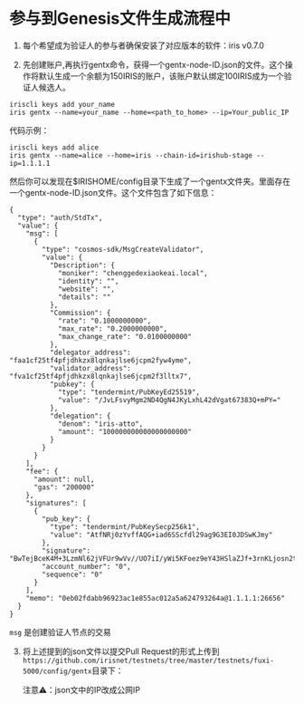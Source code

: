 # 参与到Genesis文件生成流程中


1. 每个希望成为验证人的参与者确保安装了对应版本的软件：iris v0.7.0

2. 先创建账户,再执行gentx命令，获得一个gentx-node-ID.json的文件。这个操作将默认生成一个余额为150IRIS的账户，该账户默认绑定100IRIS成为一个验证人候选人。

```
iriscli keys add your_name
iris gentx --name=your_name --home=<path_to_home> --ip=Your_public_IP
```

代码示例：
   
```
iriscli keys add alice
iris gentx --name=alice --home=iris --chain-id=irishub-stage --ip=1.1.1.1
```
然后你可以发现在$IRISHOME/config目录下生成了一个gentx文件夹。里面存在一个gentx-node-ID.json文件。这个文件包含了如下信息：

```
{
  "type": "auth/StdTx",
  "value": {
    "msg": [
      {
        "type": "cosmos-sdk/MsgCreateValidator",
        "value": {
          "Description": {
            "moniker": "chenggedexiaokeai.local",
            "identity": "",
            "website": "",
            "details": ""
          },
          "Commission": {
            "rate": "0.1000000000",
            "max_rate": "0.2000000000",
            "max_change_rate": "0.0100000000"
          },
          "delegator_address": "faa1cf25tf4pfjdhkzx8lqnkajlse6jcpm2fyw4yme",
          "validator_address": "fva1cf25tf4pfjdhkzx8lqnkajlse6jcpm2f3lltx7",
          "pubkey": {
            "type": "tendermint/PubKeyEd25519",
            "value": "/JvLFsvyMgm2ND4QgN4JKyLxhL42dVgat67383Q+mPY="
          },
          "delegation": {
            "denom": "iris-atto",
            "amount": "100000000000000000000"
          }
        }
      }
    ],
    "fee": {
      "amount": null,
      "gas": "200000"
    },
    "signatures": [
      {
        "pub_key": {
          "type": "tendermint/PubKeySecp256k1",
          "value": "AtfNRj0zYvffAQG+iad6SScfdl29ag9G3EI0JDSwKJmy"
        },
        "signature": "BwTejBceK4M+3LzmNl62jVFUr9wVv//UO7iI/yWi5KFoez9eY43HSlaZJf+3rnKLjosn2tD79EIw55BJ6SbYzQ==",
        "account_number": "0",
        "sequence": "0"
      }
    ],
    "memo": "0eb02fdabb96923ac1e855ac012a5a624793264a@1.1.1.1:26656"
  }
}
```

`msg` 是创建验证人节点的交易

3. 将上述提到的json文件以提交Pull Request的形式上传到`https://github.com/irisnet/testnets/tree/master/testnets/fuxi-5000/config/gentx`目录下：

   注意⚠️：json文中的IP改成公网IP





